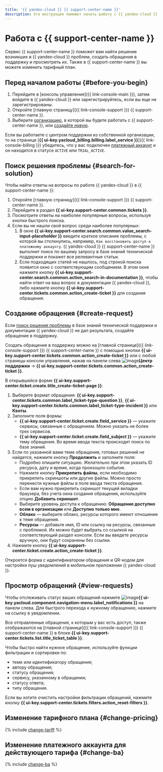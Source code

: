```yaml
---
title: '{{ yandex-cloud }} {{ support-center-name }}'
description: Эта инструкция поможет начать работу с {{ yandex-cloud }} {{ support-center-name }} — найти решение возникших проблем, создать обращения в поддержку и просмотреть их, а также изменить тарифный план.
---
```


# Работа с {{ support-center-name }}

Сервис {{ support-center-name }} поможет вам найти решение возникших в {{ yandex-cloud }} проблем, создать обращения в поддержку и просмотреть их. Также в {{ support-center-name }} вы можете изменить тарифный план.

## Перед началом работы {#before-you-begin}

1. Перейдите в [консоль управления]({{ link-console-main }}), затем войдите в {{ yandex-cloud }} или зарегистрируйтесь, если вы еще не зарегистрированы.
1. Откройте [главную страницу]({{ link-console-support }}) {{ support-center-name }}.
1. Выберите [организацию](../organization/quickstart.md), в которой вы будете работать с {{ support-center-name }}, или [создайте новую](../organization/operations/enable-org).

Если вы работаете с центром поддержки из собственной организации, то на странице [**{{ ui-key.yacloud_billing.billing.label_service }}**]({{ link-console-billing }}) убедитесь, что у вас подключен [платежный аккаунт](../billing/concepts/billing-account.md) и он находится в статусе `ACTIVE` или `TRIAL_ACTIVE`.

## Поиск решения проблемы {#search-for-solution}

Чтобы найти ответы на вопросы по работе {{ yandex-cloud }} в {{ support-center-name }}:

1. Откройте [главную страницу]({{ link-console-support }}) {{ support-center-name }}.
1. Перейдите в раздел **{{ ui-key.support-center.common.tickets }}**.
1. Посмотрите ответы на наиболее популярные вопросы, используя кнопки быстрого поиска.
1. Если вы не нашли свой вопрос среди наиболее популярных:
   1. В окне **{{ ui-key.support-center.search.common.value_search-input-placeholder }}** введите краткое описание проблемы, с которой вы столкнулись, например, `Как восстановить доступ к платежному аккаунту`. {{ yandex-cloud }} {{ support-center-name }} выполнит поиск по вашему запросу в базе знаний технической поддержки и покажет все релевантные статьи. 
   1. Если подходящих статей не нашлось, под строкой поиска появится окно с соответствующим сообщением. В этом окне нажмите кнопку **{{ ui-key.support-center.search.common.action_search-in-documentation }}**, чтобы найти ответ на ваш вопрос в документации {{ yandex-cloud }}, либо нажмите кнопку **{{ ui-key.support-center.tickets.common.action_create-ticket }}** для создания обращения.

## Создание обращения {#create-request}

Если [поиск решения проблемы](#finding-solution) в базе знаний технической поддержки и документации {{ yandex-cloud }} не дал результата, создайте обращение в поддержку.

Создать обращение в поддержку можно на [главной странице]({{ link-console-support }}) {{ support-center-name }} с помощью кнопки **{{ ui-key.support-center.tickets.common.action_create-ticket }}** или с любой страницы консоли управления, нажав на панели слева ![image](../_assets/console-icons/circle-question.svg)**Центр поддержки** -> **{{ ui-key.support-center.tickets.common.action_create-ticket }}**.

В открывшейся форме **{{ ui-key.support-center.ticket.create.title_create-ticket-page }}**:
1. Выберите формат обращения: **{{ ui-key.support-center.tickets.common.label_ticket-type-question }}**, **{{ ui-key.support-center.tickets.common.label_ticket-type-incident }}** или **Квоты**.
1. Заполните поля формы:
   * **{{ ui-key.support-center.ticket.create.field_service }}** — укажите сервисы, связанные с обращением. Можно указать не более трех сервисов.
   * **{{ ui-key.support-center.ticket.create.field_subject }}** — укажите тему обращения. Во время ввода текста происходит поиск по базе знаний.
1. Если по указанной вами теме обращения, готовых решений не найдется, нажмите кнопку **Продолжить** и заполните поля:
   * Подробно опишите ситуацию. Желательно при этом указать ID ресурса, дату и время, когда произошло событие.
   * Нажмите кнопку **Прикрепить файлы**, если необходимо прикрепить скриншоты или другие файлы. Можно просто перенести нужные файлы в поле ввода текста обращения.
   * Если вам нужно прикрепить скриншот текущей вкладки браузера, без учета окна создания обращения, используйте опцию **Добавить скриншот**.
   * Выберите уровень доступа к обращению: **Обращение доступно всем в организации** или **Доступно только мне**.
   * **Облако** — выберите облако, ресурсы которого имеют отношение к теме обращения.
   * **Ресурсы** — добавьте имя, ID или ссылку на ресурсы, связанные с проблемой. Их можно будет выбрать со ссылкой на соответствующий раздел консоли. Если вы введете ресурсы вручную, они будут сохранены без ссылки.
1. Нажмите кнопку **{{ ui-key.support-center.ticket.create.action_create-ticket }}**.

Откроется форма с идентификатором обращения и QR-кодом для настройки пуш уведомлений в мобильном приложении {{ yandex-cloud }}.

## Просмотр обращений {#view-requests}

Чтобы отслеживать статус ваших обращений нажмите ![image](../_assets/console-icons/bell.svg)**{{ ui-key.yacloud.component.navigation-menu.label_notifications }}** на панели слева. Для быстрого перехода к нужному обращению, нажмите на ссылку в уведомлении.

Все отправленные обращения, к которым у вас есть доступ, также отображаются на [главной странице]({{ link-console-support }}) {{ support-center-name }} в блоке **{{ ui-key.support-center.tickets.list.title_ticket_table }}**. 

Чтобы быстро найти нужное обращение, используйте функции фильтрации и сортировки по:
* теме или идентификатору обращения;
* автору обращения;
* статусу обращения;
* сервису, указанному в обращении;
* статусу ответа;
* типу обращения. 

Если вы хотите очистить настройки фильтрации обращений, нажмите кнопку **{{ ui-key.support-center.tickets.filters.action_reset-filters }}**.

## Изменение тарифного плана {#change-pricing}

{% include [change-tariff](../_includes/support/change-pricing.md) %}

## Изменение платежного аккаунта для действующего тарифа {#change-ba}

{% include [change-ba](../_includes/support/change-ba.md) %}